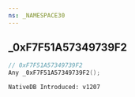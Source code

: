 ```yaml
---
ns: _NAMESPACE30
---
```

## _0xF7F51A57349739F2

```c
// 0xF7F51A57349739F2
Any _0xF7F51A57349739F2();
```

```
NativeDB Introduced: v1207
```

